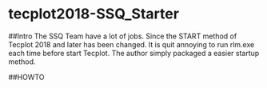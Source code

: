 # tecplot2018-SSQ_Starter
##Intro
The SSQ Team have a lot of jobs. Since the START method of  Tecplot 2018 and later has been changed. 
It is quit annoying to run rlm.exe each time before start Tecplot. 
The author simply packaged a easier startup method.

##HOWTO
